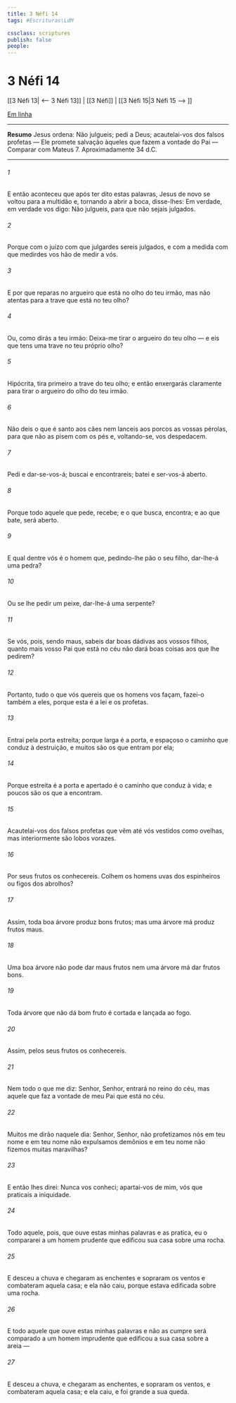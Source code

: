 ```yaml
---
title: 3 Néfi 14
tags: #Escrituras\LdM

cssclass: scriptures
publish: false
people:
---
```


# 3 Néfi 14
[[3 Néfi 13| <-- 3 Néfi 13]] | [[3 Néfi]] | [[3 Néfi 15|3 Néfi 15 --> ]]

[Em linha](https://churchofjesuschrist.org/study/scriptures/bofm/3-ne/14?lang=por)

---
__Resumo__
Jesus ordena: Não julgueis; pedi a Deus; acautelai-vos dos falsos profetas — Ele promete salvação àqueles que fazem a vontade do Pai — Comparar com Mateus 7. Aproximadamente 34 d.C.

---
###### 1 
E então aconteceu que após ter dito estas palavras, Jesus de novo se voltou para a multidão e, tornando a abrir a boca, disse-lhes: Em verdade, em verdade vos digo: Não julgueis, para que não sejais julgados.

###### 2 
Porque com o juízo com que julgardes sereis julgados, e com a medida com que medirdes vos hão de medir a vós.

###### 3 
E por que reparas no argueiro que está no olho do teu irmão, mas não atentas para a trave que está no teu olho?

###### 4 
Ou, como dirás a teu irmão: Deixa-me tirar o argueiro do teu olho — e eis que tens uma trave no teu próprio olho?

###### 5 
Hipócrita, tira primeiro a trave do teu olho; e então enxergarás claramente para tirar o argueiro do olho do teu irmão.

###### 6 
Não deis o que é santo aos cães nem lanceis aos porcos as vossas pérolas, para que não as pisem com os pés e, voltando-se, vos despedacem.

###### 7 
Pedi e dar-se-vos-á; buscai e encontrareis; batei e ser-vos-á aberto.

###### 8 
Porque todo aquele que pede, recebe; e o que busca, encontra; e ao que bate, será aberto.

###### 9 
E qual dentre vós é o homem que, pedindo-lhe pão o seu filho, dar-lhe-á uma pedra?

###### 10 
Ou se lhe pedir um peixe, dar-lhe-á uma serpente?

###### 11 
Se vós, pois, sendo maus, sabeis dar boas dádivas aos vossos filhos, quanto mais vosso Pai que está no céu não dará boas coisas aos que lhe pedirem?

###### 12 
Portanto, tudo o que vós quereis que os homens vos façam, fazei-o também a eles, porque esta é a lei e os profetas.

###### 13 
Entrai pela porta estreita; porque larga é a porta, e espaçoso o caminho que conduz à destruição, e muitos são os que entram por ela;

###### 14 
Porque estreita é a porta e apertado é o caminho que conduz à vida; e poucos são os que a encontram.

###### 15 
Acautelai-vos dos falsos profetas que vêm até vós vestidos como ovelhas, mas interiormente são lobos vorazes.

###### 16 
Por seus frutos os conhecereis. Colhem os homens uvas dos espinheiros ou figos dos abrolhos?

###### 17 
Assim, toda boa árvore produz bons frutos; mas uma árvore má produz frutos maus.

###### 18 
Uma boa árvore não pode dar maus frutos nem uma árvore má dar frutos bons.

###### 19 
Toda árvore que não dá bom fruto é cortada e lançada ao fogo.

###### 20 
Assim, pelos seus frutos os conhecereis.

###### 21 
Nem todo o que me diz: Senhor, Senhor, entrará no reino do céu, mas aquele que faz a vontade de meu Pai que está no céu.

###### 22 
Muitos me dirão naquele dia: Senhor, Senhor, não profetizamos nós em teu nome e em teu nome não expulsamos demônios e em teu nome não fizemos muitas maravilhas?

###### 23 
E então lhes direi: Nunca vos conheci; apartai-vos de mim, vós que praticais a iniquidade.

###### 24 
Todo aquele, pois, que ouve estas minhas palavras e as pratica, eu o compararei a um homem prudente que edificou sua casa sobre uma rocha.

###### 25 
E desceu a chuva e chegaram as enchentes e sopraram os ventos e combateram aquela casa; e ela não caiu, porque estava edificada sobre uma rocha.

###### 26 
E todo aquele que ouve estas minhas palavras e não as cumpre será comparado a um homem imprudente que edificou a sua casa sobre a areia —

###### 27 
E desceu a chuva, e chegaram as enchentes, e sopraram os ventos, e combateram aquela casa; e ela caiu, e foi grande a sua queda.

